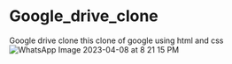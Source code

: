 # Google_drive_clone
Google drive clone this clone of google using html and css
![WhatsApp Image 2023-04-08 at 8 21 15 PM](https://user-images.githubusercontent.com/122260105/230727809-df0d9c36-c9c7-4793-bb46-ee702a1f5d4e.jpeg)
